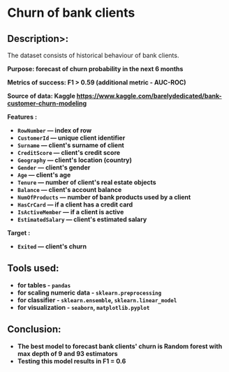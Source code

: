 # Churn of bank clients

## Description>: 
The dataset consists of historical behaviour of bank clients.

<b> Purpose: <b> forecast of churn probability in the next 6 months
  
  
<b> Metrics of success: <b> F1 > 0.59 (additional metric - AUC-ROC)
  
  
<b>Source of data: <b> Kaggle 
  https://www.kaggle.com/barelydedicated/bank-customer-churn-modeling
  
  
<b> Features <b>:
- `RowNumber` — index of row
- `CustomerId` — unique client identifier
- `Surname` — client's surname of client
- `CreditScore` — client's credit score
- `Geography` — client's location (country)
- `Gender` — client's gender
- `Age` — client's age
- `Tenure` — number of client's real estate objects
- `Balance` — client's account balance
- `NumOfProducts` — number of bank products used by a client
- `HasCrCard` — if a client has a credit card 
- `IsActiveMember` — if a client is active
- `EstimatedSalary` — client's estimated salary 

<b> Target <b>:
- `Exited` — client's churn


## Tools used:
  - for tables - `pandas`
  - for scaling numeric data - `sklearn.preprocessing`
  - for classifier - `sklearn.ensemble`, `sklearn.linear_model`
  - for visualization - `seaborn`, `matplotlib.pyplot`

## Conclusion:
  - The best model to forecast bank clients' churn is Random forest with max depth of 9 and 93 estimators
  - Testing this model results in F1 = 0.6
